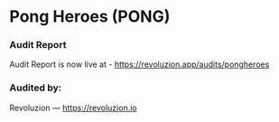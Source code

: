 # Pong Heroes (PONG)

### Audit Report
Audit Report is now live at - https://revoluzion.app/audits/pongheroes

### Audited by:
Revoluzion — https://revoluzion.io
